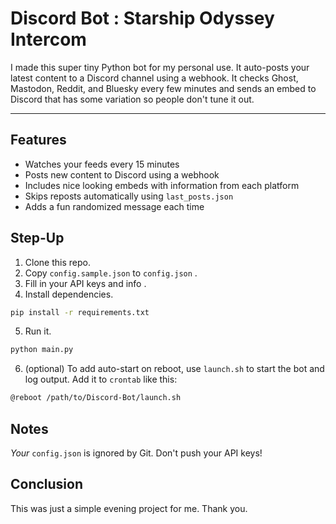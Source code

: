 # Discord Bot : Starship Odyssey Intercom

I made this super tiny Python bot for my personal use. It auto-posts your latest content to a Discord channel using a webhook.
It checks Ghost, Mastodon, Reddit, and Bluesky every few minutes and sends an embed to Discord that has some variation so people don't tune it out.

---

## Features

-   Watches your feeds every 15 minutes
-   Posts new content to Discord using a webhook
-   Includes nice looking embeds with information from each platform
-   Skips reposts automatically using `last_posts.json`
-   Adds a fun randomized message each time

## Step-Up

1. Clone this repo.
2. Copy `config.sample.json` to `config.json` .
3. Fill in your API keys and info .
4. Install dependencies.

```bash
pip install -r requirements.txt

```

5. Run it.

```bash
python main.py

```

6. (optional) To add auto-start on reboot, use `launch.sh` to start the bot and log output. Add it to `crontab` like this:

```bash
@reboot /path/to/Discord-Bot/launch.sh
```

## Notes

_Your_ `config.json` is ignored by Git. Don't push your API keys!

## Conclusion

This was just a simple evening project for me. Thank you.

